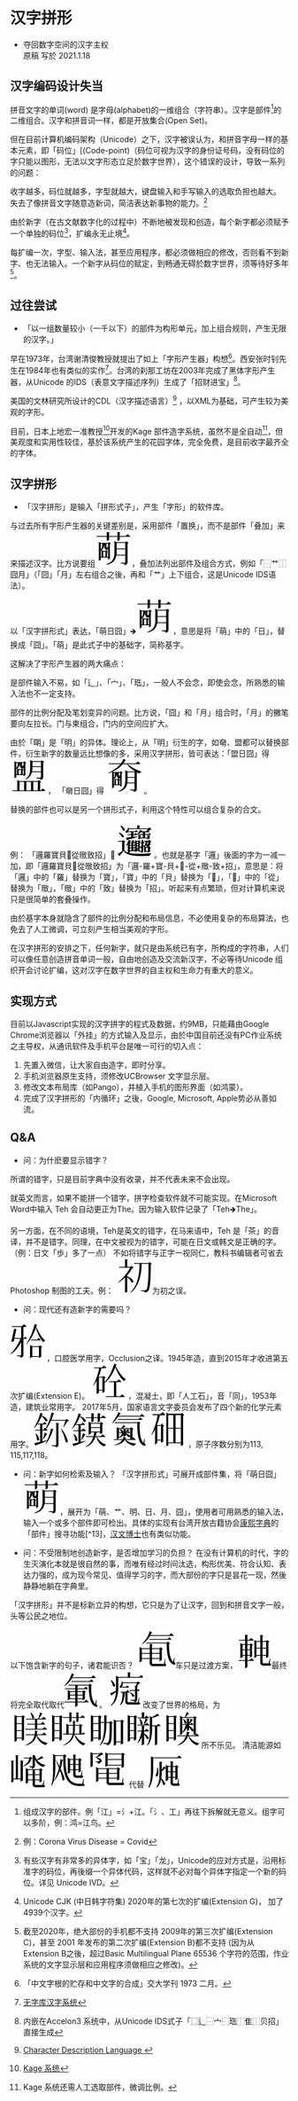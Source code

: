 ﻿# 汉字拼形 
* 夺回数字空间的汉字主权  
原稿 写於 2021.1.18

## 汉字编码设计失当
   拼音文字的单词(word) 是字母(alphabet)的一维组合（字符串）。汉字是部件[^1]的二维组合。汉字和拼音词一样，都是开放集合(Open Set)。
   
  但在目前计算机编码架构（Unicode）之下，汉字被误认为，和拼音字母一样的基本元素，即「码位」[(Code-point)（码位可视为汉字的身份证号码，没有码位的字只能以图形，无法以文字形态立足於数字世界），这个错误的设计，导致一系列的问题：

收字越多，码位就越多，字型就越大，键盘输入和手写输入的选取负担也越大。
失去了像拼音文字随意造新词，简洁表达新事物的能力。[^2]

由於新字（在古文献数字化的过程中）不断地被发现和创造，每个新字都必须赋予一个单独的码位[^3]，扩编永无止境[^4]。

每扩编一次，字型、输入法，甚至应用程序，都必须做相应的修改，否则看不到新字、也无法输入。一个新字从码位的赋定，到畅通无碍於数字世界，须等待好多年[^5]。

## 过往尝试

*   「以一组数量较小（一千以下）的部件为构形单元，加上组合规则，产生无限的汉字。」

早在1973年，台湾谢清俊教授就提出了如上「字形产生器」构想[^6]。西安张时钊先生在1984年也有类似的实作[^7]。台湾的刹那工坊在2003年完成了黑体字形产生器，从Unicode 的IDS（表意文字描述序列）生成了「招财进宝」[^8]。

美国的文林研究所设计的CDL（汉字描述语言）[^9] ，以XML为基础，可产生较为美观的字形。

目前，日本上地宏一准教授[^10]开发的Kage 部件造字系统，虽然不是全自动[^11]，但美观度和实用性较佳，基於该系统产生的花园字体，完全免费，是目前收字最齐全的字体。

## 汉字拼形

* 「汉字拼形」是输入「拼形式子」，产生「字形」的软件库。

与过去所有字形产生器的关键差别是，采用部件「置换」，而不是部件「叠加」来来描述汉字。比方说要组![萌-日+囧](png/moe.png?raw=true)，叠加法列出部件及组合方式，例如「⿱艹⿰囧月」（「囧」「月」左右组合之後，再和「艹」上下组合，这是Unicode IDS语法）。

以「汉字拼形式」表达，「萌日囧」🡺![萌-日+囧](png/moe.png?raw=true)，意思是将「萌」中的「日」，替换成「囧」。「萌」是此式子中的基础字，简称基字。

这解决了字形产生器的两大痛点：

是部件输入不易，如「辶」、「宀」、「珤」，一般人不会念，即使会念，所熟悉的输入法也不一定支持。

部件的比例分配及笔划变异的问题。比方说，「囧」和「月」组合时，「月」的撇笔要向左拉长。门与柬组合，门内的空间应扩大。

由於「朙」是「明」的异体。理论上，从「明」衍生的字，如奛、盟都可以替换部件，衍生新字的数量远比想像的多，采用汉字拼形，皆可表达：「盟日囧」得 ![盟日囧](png/moe2.png?raw=true)，  「奛日囧」得 ![奛日囧](png/moe3.png?raw=true)。

替换的部件也可以是另一个拼形式子，利用这个特性可以组合复杂的合文。

 例： 「邏羅寶貝𩀨從䞃致招」🡺 ![招財進寶](png/fortune.png?raw=true)。也就是基字「邏」後面的字为一减一加，即「邏羅寶貝𩀨從䞃致招」为「邏-羅+寶-貝+𩀨-從+䞃-致+招」，意思是：将「邏」中的「羅」替换为「寶」，「寶」中的「貝」替换为「𩀨」，「𩀨」中的「從」替换为「䞃」，「䞃」中的「致」替换为「招」。听起来有点繁琐，但对计算机来说只是很简单的套叠操作。

由於基字本身就隐含了部件的比例分配和布局信息，不必使用复杂的布局算法，也免去了人工微调，可立刻产生相当美观的字形。

在汉字拼形的安排之下，任何新字，就只是由系统已有字，所构成的字符串，人们可以像任意创造拼音单词一般，自由地创造及交流新汉字，不必等待Unicode 组织开会讨论扩编，这对汉字在数字世界的自主权和生命力有重大的意义。

## 实现方式

   目前以Javascript实现的汉字拼字的程式及数据，约9MB，只能藉由Google Chrome浏览器以「外挂」的方式输入及显示，由於中国目前还没有PC作业系统之主导权，从通讯软件及手机平台是唯一可行的切入点：

1. 先置入微信，让大家自由造字，即时分享。
2. 手机浏览器原生支持，须修改UCBrowser 文字显示层。
3. 修改文本布局库（如Pango），并植入手机的图形界面（如鸿蒙）。
4. 完成了汉字拼形的「内循环」之後，Google, Microsoft, Apple势必从善如流。

## Q&A
* 问：为什麽要显示错字？ 

所谓的错字，只是目前字典中没有收录，并不代表未来不会出现。

就英文而言，如果不能拼一个错字，拼字检查软件就不可能实现。在Microsoft Word中输入 Teh 会自动更正为The。因为输入软件记录了「Teh🡺The」。

另一方面，在不同的语境，Teh是英文的错字，在马来语中，Teh 是「茶」的音译，并不是错字。同理，在中文被视为的错字，可能在日文或韩文是正确的字。（例：日文「歩」多了一点）
不如将错字与正字一视同仁，教科书编辑者可省去Photoshop 制图的工夫。例： ![初-衤+礻](png/wrongfirst.png?raw=true)为初之误。

* 问：现代还有造新字的需要吗？

![牙合](png/occlusion.png?raw=true)，口腔医学用字，Occlusion之译。1945年造，直到2015年才收进第五次扩编(Extension E)。
![人工石](png/concrete.png?raw=true)，混凝土，即「人工石」，音「同」，1953年造，建筑业常用字。
2017年5月，国家语言文字委员会发布了四个新的化学元素用字。![e113](png/e113.png?raw=true) ![e115](png/e115.png?raw=true) ![e117](png/e117.png?raw=true) ![e118](png/e118.png?raw=true)，原子序数分别为113, 115,117,118。

* 问：新字如何检索及输入？
「汉字拼形式」可展开成部件集，将「萌日囧」![萌-日+囧](png/moe.png?raw=true)，展开为「萌、艹、明、日、月、囧」，使用者可用熟悉的输入法，输入一个或多个部件即可检出。具体的实现有台湾开放古籍协会[康熙字典](http://kangxi.adcs.org.tw/kangxizidian)的「部件」搜寻功能[^13]，[汉文博士](http://hanbox.cnblogs.com)也有类似功能。

* 问：不受限制地创造新字，是否增加学习的负担？
在没有计算机的时代，字的生灭演化本就是很自然的事，而唯有经过时间汰选，构形优美、符合认知、表达力强的，成为现今常见、值得学习的字，而大部份的字只是昙花一现，然後静静地躺在字典里。

「汉字拼形」并不是标新立异的构想，它只是为了让汉字，回到和拼音文字一般，头等公民之地位。

以下饱含新字的句子，诸君能识否？
![气电车](png/gasecar.png?raw=true)车只是过渡方案，![电车](png/ecar.png?raw=true)最终将完全取代取代![汽车](png/gascar.png?raw=true)。
![新冠](png/covid.png?raw=true)改变了世界的格局，为![五眼](png/5eye.png?raw=true)所不乐见。
清洁能源如![水电](png/water.png?raw=true) ![风电](png/wind.png?raw=true) ![太阳电](png/solar.png?raw=true)
代替 ![火电](png/fire.png?raw=true)
[^1]:  组成汉字的部件。例「江」=氵+江。「氵、工」再往下拆解就无意义。组字可以多阶，例：鸿=江鸟。
[^2]: 例：Corona Virus Disease = Covid
[^3]: 有些汉字有非常多的异体字，如「宝」「龙」，Unicode的应对方式是，沿用标准字的码位，再後缀一个异体代码，这样就不必对每个异体字指定一个新的码位。详见 Unicode IVD。 
[^4]: Unicode CJK (中日韩字符集) 2020年的第七次的扩编(Extension G)， 加了4939个汉字。 
[^5]: 截至2020年，绝大部份的手机都不支持 2009年的第三次扩编(Extension C)，甚至 2001 年发布的第二次扩编(Extension B)都不支持 (因为从Extension B之後，超过Basic Multilingual Plane 65536 个字符的范围，作业系统的文字显示层和应用程序须做相应之修改)。 
[^6]: 「中文字根的贮存和中文字的合成」交大学刊 1973 二月。
[^7]: [无字库汉字系统](png/http://www.chancezoo.net)
[^8]: 内嵌在Accelon3 系统中，从Unicode IDS式子「⿴辶⿱宀⿱珤⿰隹⿰贝招」直接生成 
[^9]:   [Character Description Language ](png/http://www.wenlininstitute.org)
[^10]:  [Kage 系统](png/https://kamichi.jp) 
[^11]: Kage 系统还需人工选取部件，微调比例。
[^12]: 「柬」太小